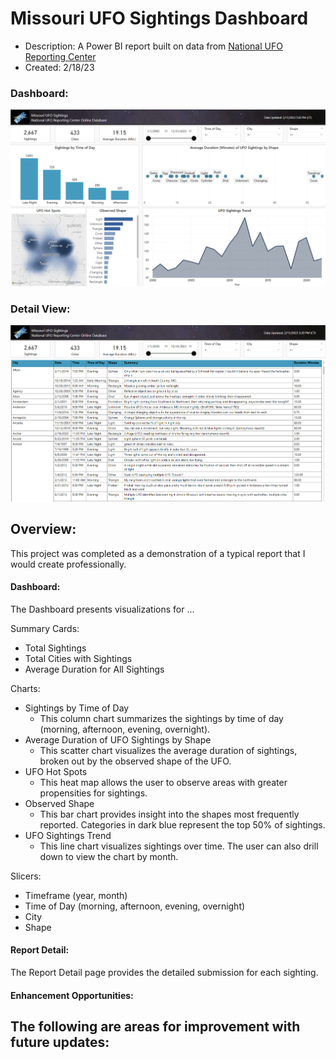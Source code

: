 # Missouri UFO Sightings Dashboard  
- Description: A Power BI report built on data from [National UFO Reporting Center]( https://nuforc.org/)  
- Created: 2/18/23  

### Dashboard:  
![Dashboard](\Supporting_files\Dashboard.png)  

### Detail View:
![Detail](\Supporting_files\Detail.png)  

## Overview:
This project was completed as a demonstration of a typical report that I would create professionally.  

#### Dashboard:
The Dashboard presents visualizations for ...

Summary Cards:  
- Total Sightings
- Total Cities with Sightings
- Average Duration for All Sightings

Charts:  
- Sightings by Time of Day
    - This column chart summarizes the sightings by time of day (morning, afternoon, evening, overnight). 
- Average Duration of UFO Sightings by Shape
    - This scatter chart visualizes the average duration of sightings, broken out by the observed shape of the UFO.
- UFO Hot Spots
    - This heat map allows the user to observe areas with greater propensities for sightings.
- Observed Shape
    - This bar chart provides insight into the shapes most frequently reported. Categories in dark blue represent the top 50% of sightings.
- UFO Sightings Trend 
    - This line chart visualizes sightings over time.  The user can also drill down to view the chart by month.

Slicers:  
- Timeframe (year, month)
- Time of Day (morning, afternoon, evening, overnight)
- City
- Shape

#### Report Detail:
The Report Detail page provides the detailed submission for each sighting.  

#### Enhancement Opportunities:
The following are areas for improvement with future updates:
- 



